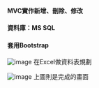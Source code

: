 #### MVC實作新增、刪除、修改
#### 資料庫：MS SQL
#### 套用Bootstrap

![image](https://user-images.githubusercontent.com/30917086/102072477-e708b700-3e3c-11eb-9bf6-c197048a9996.png)
在Excel做資料表規劃

![image](https://user-images.githubusercontent.com/30917086/102033594-cfa6db00-3df6-11eb-9115-176c447208d2.png)
上圖則是完成的畫面
